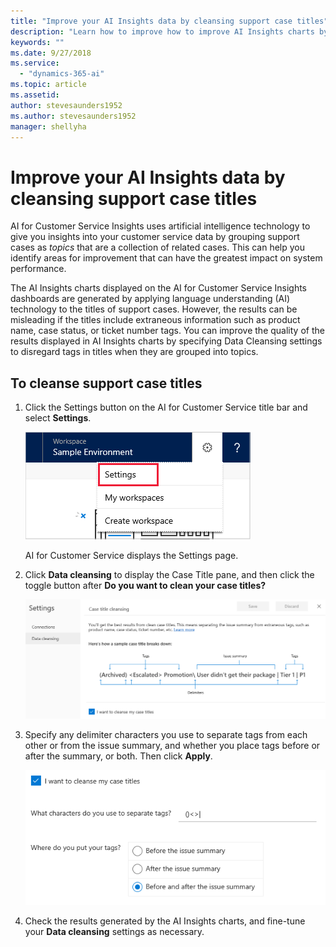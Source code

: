 ```yaml
---
title: "Improve your AI Insights data by cleansing support case titles​"
description: "Learn how to improve how to improve AI Insights charts by removing extraneous tags in support case titles."
keywords: ""
ms.date: 9/27/2018
ms.service:
  - "dynamics-365-ai"
ms.topic: article
ms.assetid: 
author: stevesaunders1952
ms.author: stevesaunders1952
manager: shellyha
---
```


# Improve your AI Insights data by cleansing support case titles

AI for Customer Service Insights uses artificial intelligence technology to give you insights into your customer service data by grouping support cases as *topics* that are a collection of related cases. This can help you identify areas for improvement that can have the greatest impact on system performance.

The AI Insights charts displayed on the AI for Customer Service Insights dashboards are generated by applying language understanding (AI) technology to the titles of support cases. However, the results can be misleading if the titles include extraneous information such as product name, case status, or ticket number tags. You can improve the quality of the results displayed in AI Insights charts by specifying Data Cleansing settings to disregard tags in titles when they are grouped into topics.

## To cleanse support case titles

1. Click the Settings button on the AI for Customer Service title bar and select **Settings**.

    ![Settings button](media/ai-csi-settings-button.png)

    AI for Customer Service displays the Settings page.

2. Click **Data cleansing** to display the Case Title pane, and then click the toggle button after **Do you want to clean your case titles?**

    ![Case Titles pane](media/ai-csi-case-titles-pane.png)

3. Specify any delimiter characters you use to separate tags from each other or from the issue summary, and whether you place tags before or after the summary, or both. Then click **Apply**.

    ![Case Titles toggle](media/ai-csi-case-titles-toggle.png)

4. Check the results generated by the AI Insights charts, and fine-tune your **Data cleansing** settings as necessary.